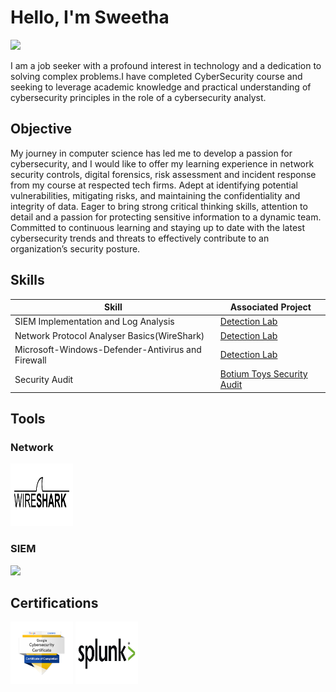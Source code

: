 # Hello, I'm Sweetha
<a href="www.linkedin.com/in/swetha-dasarathan-b9966a40"><img src="https://img.shields.io/badge/-LinkedIn-0072b1?&style=for-the-badge&logo=linkedin&logoColor=white" /></a>



I am a job seeker with a profound interest in technology and a dedication to solving complex problems.I have completed CyberSecurity course and seeking to leverage academic knowledge and practical understanding of cybersecurity principles in the role of a cybersecurity analyst.

## Objective


My journey in computer science has led me to develop a passion for cybersecurity, and I would like to offer my learning experience in network security controls, digital forensics, risk assessment and incident response from my course at respected tech firms. Adept at identifying potential vulnerabilities, mitigating risks, and maintaining the confidentiality and integrity of data. Eager to bring strong critical thinking skills, attention to detail and a passion for protecting sensitive information to a dynamic team. Committed to continuous learning and staying up to date with the latest cybersecurity trends and threats to effectively contribute to an organization’s security posture.

## Skills


| Skill                                                     | Associated Project         |
|-----------------------------------------------            |----------------------------|
| SIEM Implementation and Log Analysis                      | <a href="https://google.com">Detection Lab</a>|
| Network Protocol Analyser Basics(WireShark)               | <a href="https://github.com/SalaiSwetha/WireShark-Project/README.git">Detection Lab</a>|
| Microsoft-Windows-Defender-Antivirus and Firewall         | <a href="https://github.com/SalaiSwetha/Microsoft-Windows-Defender-and-Firewall-.git">Detection Lab</a>|
| Security Audit                                            | <a href="https://github.com/SalaiSwetha/SecurityAudit">Botium Toys Security Audit</a>|

## Tools


### Network
<div>
   <img src="Wireshark.png" alt="WireShark" width="100" height="100" />
   
   
</div>



### SIEM
<div>
   <a href ="https://github.com/SalaiSwetha/Splunk.git">
    <img src="https://img.shields.io/badge/-Splunk-000000?&style=for-the-badge&logo=Splunk&logoColor=white"></a>   
</div>

## Certifications

<div>
<img src="Google Cybersecurity.png" alt="Google Cybersecurity" width="100" height="100" />
<img src="Splunk-Logo.jpg" alt="Splunk" width="100" height="100" />


</div>

